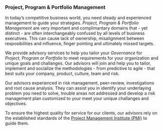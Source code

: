 ### Project, Program & Portfolio Management

In today’s competitive business world, you need steady and experienced management to guide your strategies. *Project, Program & Portfolio Management* are very important and complimantary domains that - yet distinct - are often interchangeably confused by all levels of business executives. This can cause lack of ownership, misalignment between resposibilities and influence, finger pointing and ultimately missed targets. 

We provide advisory services to help you tailor your *Governance* for *Project, Program or Portfolio* to meet requirements for your organization and unique goals and challanges. Our advisors will join and help you to tailor, implement and socialize the methodologies - from predictive to agile - that best suits your company, product, culture, team and risk.

Our advisors experienced in risk management, peer-review, investigations and root cause analysis. They can assist you in identify your underlaying problem you need to solve, trouble areas not addressed and develop a risk management plan customized to your meet your unique challanges and objectives. 

To ensure the highest quality for service for our clients, our advisors rely on the established standards of the [Project Management Institute \(PMI\)](https://www.pmi.org/) to guide them.


